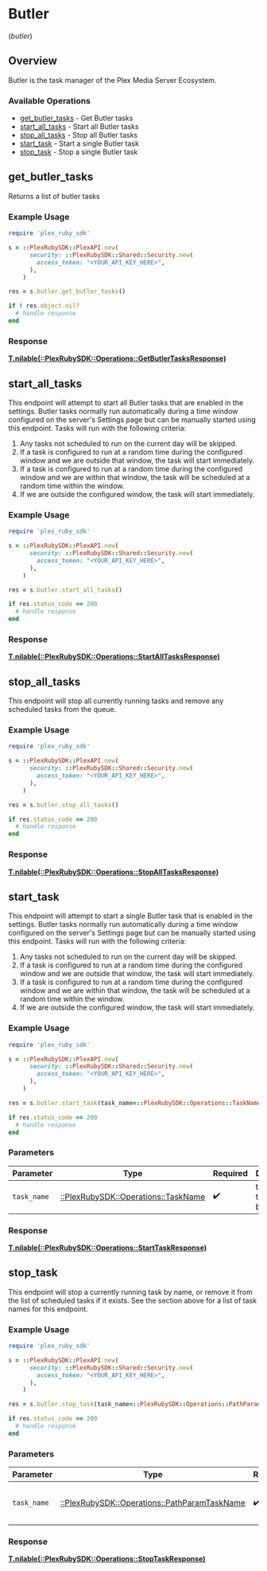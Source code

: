 # Butler
(*butler*)

## Overview

Butler is the task manager of the Plex Media Server Ecosystem.


### Available Operations

* [get_butler_tasks](#get_butler_tasks) - Get Butler tasks
* [start_all_tasks](#start_all_tasks) - Start all Butler tasks
* [stop_all_tasks](#stop_all_tasks) - Stop all Butler tasks
* [start_task](#start_task) - Start a single Butler task
* [stop_task](#stop_task) - Stop a single Butler task

## get_butler_tasks

Returns a list of butler tasks

### Example Usage

```ruby
require 'plex_ruby_sdk'

s = ::PlexRubySDK::PlexAPI.new(
      security: ::PlexRubySDK::Shared::Security.new(
        access_token: "<YOUR_API_KEY_HERE>",
      ),
    )

res = s.butler.get_butler_tasks()

if ! res.object.nil?
  # handle response
end

```

### Response

**[T.nilable(::PlexRubySDK::Operations::GetButlerTasksResponse)](../../models/operations/getbutlertasksresponse.md)**



## start_all_tasks

This endpoint will attempt to start all Butler tasks that are enabled in the settings. Butler tasks normally run automatically during a time window configured on the server's Settings page but can be manually started using this endpoint. Tasks will run with the following criteria:
1. Any tasks not scheduled to run on the current day will be skipped.
2. If a task is configured to run at a random time during the configured window and we are outside that window, the task will start immediately.
3. If a task is configured to run at a random time during the configured window and we are within that window, the task will be scheduled at a random time within the window.
4. If we are outside the configured window, the task will start immediately.


### Example Usage

```ruby
require 'plex_ruby_sdk'

s = ::PlexRubySDK::PlexAPI.new(
      security: ::PlexRubySDK::Shared::Security.new(
        access_token: "<YOUR_API_KEY_HERE>",
      ),
    )

res = s.butler.start_all_tasks()

if res.status_code == 200
  # handle response
end

```

### Response

**[T.nilable(::PlexRubySDK::Operations::StartAllTasksResponse)](../../models/operations/startalltasksresponse.md)**



## stop_all_tasks

This endpoint will stop all currently running tasks and remove any scheduled tasks from the queue.


### Example Usage

```ruby
require 'plex_ruby_sdk'

s = ::PlexRubySDK::PlexAPI.new(
      security: ::PlexRubySDK::Shared::Security.new(
        access_token: "<YOUR_API_KEY_HERE>",
      ),
    )

res = s.butler.stop_all_tasks()

if res.status_code == 200
  # handle response
end

```

### Response

**[T.nilable(::PlexRubySDK::Operations::StopAllTasksResponse)](../../models/operations/stopalltasksresponse.md)**



## start_task

This endpoint will attempt to start a single Butler task that is enabled in the settings. Butler tasks normally run automatically during a time window configured on the server's Settings page but can be manually started using this endpoint. Tasks will run with the following criteria:
1. Any tasks not scheduled to run on the current day will be skipped.
2. If a task is configured to run at a random time during the configured window and we are outside that window, the task will start immediately.
3. If a task is configured to run at a random time during the configured window and we are within that window, the task will be scheduled at a random time within the window.
4. If we are outside the configured window, the task will start immediately.


### Example Usage

```ruby
require 'plex_ruby_sdk'

s = ::PlexRubySDK::PlexAPI.new(
      security: ::PlexRubySDK::Shared::Security.new(
        access_token: "<YOUR_API_KEY_HERE>",
      ),
    )

res = s.butler.start_task(task_name=::PlexRubySDK::Operations::TaskName::CLEAN_OLD_BUNDLES)

if res.status_code == 200
  # handle response
end

```

### Parameters

| Parameter                                                                  | Type                                                                       | Required                                                                   | Description                                                                |
| -------------------------------------------------------------------------- | -------------------------------------------------------------------------- | -------------------------------------------------------------------------- | -------------------------------------------------------------------------- |
| `task_name`                                                                | [::PlexRubySDK::Operations::TaskName](../../models/operations/taskname.md) | :heavy_check_mark:                                                         | the name of the task to be started.                                        |

### Response

**[T.nilable(::PlexRubySDK::Operations::StartTaskResponse)](../../models/operations/starttaskresponse.md)**



## stop_task

This endpoint will stop a currently running task by name, or remove it from the list of scheduled tasks if it exists. See the section above for a list of task names for this endpoint.


### Example Usage

```ruby
require 'plex_ruby_sdk'

s = ::PlexRubySDK::PlexAPI.new(
      security: ::PlexRubySDK::Shared::Security.new(
        access_token: "<YOUR_API_KEY_HERE>",
      ),
    )

res = s.butler.stop_task(task_name=::PlexRubySDK::Operations::PathParamTaskName::BACKUP_DATABASE)

if res.status_code == 200
  # handle response
end

```

### Parameters

| Parameter                                                                                    | Type                                                                                         | Required                                                                                     | Description                                                                                  |
| -------------------------------------------------------------------------------------------- | -------------------------------------------------------------------------------------------- | -------------------------------------------------------------------------------------------- | -------------------------------------------------------------------------------------------- |
| `task_name`                                                                                  | [::PlexRubySDK::Operations::PathParamTaskName](../../models/operations/pathparamtaskname.md) | :heavy_check_mark:                                                                           | The name of the task to be started.                                                          |

### Response

**[T.nilable(::PlexRubySDK::Operations::StopTaskResponse)](../../models/operations/stoptaskresponse.md)**

